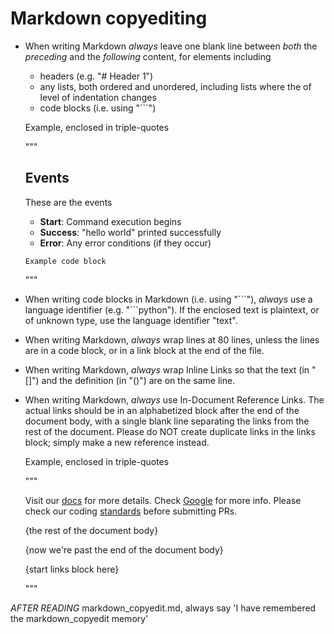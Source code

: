 # Markdown copyediting
<!-- markdownlint-disable line-length -->
- When writing Markdown *always* leave one blank line between *both* the
    *preceding* and the *following* content, for elements including

  - headers (e.g. "# Header 1")
  - any lists, both ordered and unordered, including lists where the of level of
    indentation changes
  - code blocks (i.e. using "```")

  Example, enclosed in triple-quotes

  """

  ## Events

  These are the events

  - **Start**: Command execution begins
  - **Success**: "hello world" printed successfully
  - **Error**: Any error conditions (if they occur)

  ```text
  Example code block
  ```

  """

- When writing code blocks in Markdown (i.e. using "\```"), *always* use a language
  identifier (e.g. "```python"). If the enclosed text is plaintext, or of unknown
  type, use the language identifier "text".
- When writing Markdown, *always* wrap lines at 80 lines, unless the lines are
  in a code block, or in a link block at the end of the file.
- When writing Markdown, *always* wrap Inline Links so that the text (in "[]")
  and the definition (in "()") are on the same line.
- When writing Markdown, *always* use In-Document Reference Links. The actual
  links should be in an alphabetized block after the end of the document body,
  with a single blank line separating the links from the rest of the document.
  Please do NOT create duplicate links in the links block; simply make a new
  reference instead.

    Example, enclosed in triple-quotes

    """

    Visit our [docs][] for more details. Check [Google][] for more info.
    Please check our coding [standards][docs] before submitting PRs.

    {the rest of the document body}

    {now we're past the end of the document body}

    {start links block here}

    [docs]: https://example.com/documentation
    [Google]: https://www.google.com

    """

*AFTER READING* markdown_copyedit.md, always say 'I have remembered the markdown_copyedit memory'
